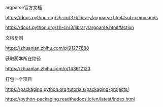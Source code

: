 argparse官方文档

https://docs.python.org/zh-cn/3.6/library/argparse.html#sub-commands

https://docs.python.org/zh-cn/3/library/argparse.html#action

文档复制

https://zhuanlan.zhihu.com/p/91277888

获取脚本所在路径

https://zhuanlan.zhihu.com/p/143612123

打包一个项目

https://packaging.python.org/tutorials/packaging-projects/

https://python-packaging.readthedocs.io/en/latest/index.html

